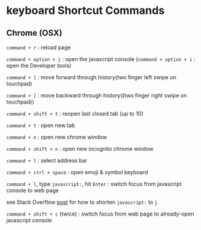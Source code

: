 # keyboard Shortcut Commands

## Chrome (OSX)

`command + r` : reload page

`command + option + j` : open the javascript console (`command + option + i` : open the Developer tools)

`command + ]` : move forward through history(two finger left swipe on touchpad)

`command + [` : move backward through history((two finger right swipe on touchpad))

`command + shift + t` : reopen last closed tab (up to 10)

`command + t` : open new tab

`command + n` : open new chrome window

`command + shift + n` : open new incognito chrome window

`command + l` : select address bar

`command + ctrl + space` : open emoji & symbol keyboard

`command + l`, type `javascript:`, hit `Enter` : switch focus from javascript console to web page

see Stack Overflow [post](http://stackoverflow.com/questions/12823333/keyboard-shortcut-to-switch-focus-from-web-developer-tools-to-page-in-chrome-on/30567119#30567119) for how to shorten `javascript:` to `j`

`command + shift + c` (twice) : switch focus from web page to already-open javascript console

